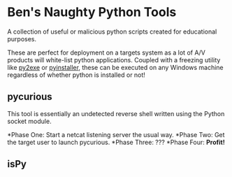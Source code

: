 # Ben's Naughty Python Tools
A collection of useful or malicious python scripts created for educational purposes.

These are perfect for deployment on a targets system as a lot of A/V products will white-list python applications. Coupled with a freezing utility like [py2exe](http://www.py2exe.org/) or [pyinstaller](http://www.pyinstaller.org/), these can be executed on any Windows machine regardless of whether python is installed or not!

## pycurious

This tool is essentially an undetected reverse shell written using the Python socket module.

*Phase One: Start a netcat listening server the usual way.
*Phase Two: Get the target user to launch pycurious.
*Phase Three: ???
*Phase Four: **Profit!**

## isPy
